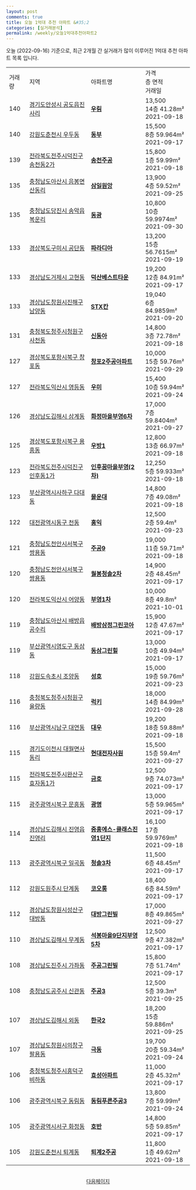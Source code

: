 ```yaml
---
layout: post
comments: true
title: 오늘 1억대 추천 아파트 &#35;2
categories: [실거래분석]
permalink: /weekly/오늘1억대추천아파트2
---
```


오늘 (2022-09-16) 기준으로, 최근 2개월 간 실거래가 많이 이루어진 1억대 추천 아파트 목록 입니다.

<table class="sortable">
  <tr>
    <td>거래량</td>
    <td>지역</td>
    <td>아파트명</td>
    <td>가격<br>층 면적<br>거래일</td>
  </tr>

  <tr class="item">
    <td>140</td>
    <td><a href="/apt/경기도안성시공도읍진사리">경기도안성시 공도읍진사리</a></td>
    <td style="font-weight: bold;"><a href="/apt/경기도안성시공도읍진사리우림">우림</a></td>
    <td>13,500<br>14층  41.28m²<br>2021-09-18</td>
  </tr>

  <tr class="item">
    <td>140</td>
    <td><a href="/apt/강원도춘천시우두동">강원도춘천시 우두동</a></td>
    <td style="font-weight: bold;"><a href="/apt/강원도춘천시우두동동부">동부</a></td>
    <td>15,500<br>8층  59.964m²<br>2021-09-17</td>
  </tr>

  <tr class="item">
    <td>139</td>
    <td><a href="/apt/전라북도전주시덕진구송천동2가">전라북도전주시덕진구 송천동2가</a></td>
    <td style="font-weight: bold;"><a href="/apt/전라북도전주시덕진구송천동2가송천주공">송천주공</a></td>
    <td>15,800<br>1층  59.99m²<br>2021-09-18</td>
  </tr>

  <tr class="item">
    <td>135</td>
    <td><a href="/apt/충청남도아산시음봉면산동리">충청남도아산시 음봉면산동리</a></td>
    <td style="font-weight: bold;"><a href="/apt/충청남도아산시음봉면산동리삼일원앙">삼일원앙</a></td>
    <td>13,900<br>4층  59.52m²<br>2021-09-25</td>
  </tr>

  <tr class="item">
    <td>135</td>
    <td><a href="/apt/충청남도당진시송악읍복운리">충청남도당진시 송악읍복운리</a></td>
    <td style="font-weight: bold;"><a href="/apt/충청남도당진시송악읍복운리동광">동광</a></td>
    <td>10,800<br>10층  59.9974m²<br>2021-09-30</td>
  </tr>

  <tr class="item">
    <td>133</td>
    <td><a href="/apt/경상북도구미시공단동">경상북도구미시 공단동</a></td>
    <td style="font-weight: bold;"><a href="/apt/경상북도구미시공단동파라디아">파라디아</a></td>
    <td>13,200<br>15층  56.7615m²<br>2021-09-19</td>
  </tr>

  <tr class="item">
    <td>133</td>
    <td><a href="/apt/경상남도거제시고현동">경상남도거제시 고현동</a></td>
    <td style="font-weight: bold;"><a href="/apt/경상남도거제시고현동덕산베스트타운">덕산베스트타운</a></td>
    <td>19,200<br>12층  84.91m²<br>2021-09-17</td>
  </tr>

  <tr class="item">
    <td>133</td>
    <td><a href="/apt/경상남도창원시진해구남양동">경상남도창원시진해구 남양동</a></td>
    <td style="font-weight: bold;"><a href="/apt/경상남도창원시진해구남양동STX칸">STX칸</a></td>
    <td>19,040<br>6층  84.9859m²<br>2021-09-20</td>
  </tr>

  <tr class="item">
    <td>131</td>
    <td><a href="/apt/충청북도청주시청원구사천동">충청북도청주시청원구 사천동</a></td>
    <td style="font-weight: bold;"><a href="/apt/충청북도청주시청원구사천동신동아">신동아</a></td>
    <td>14,800<br>3층  72.78m²<br>2021-09-18</td>
  </tr>

  <tr class="item">
    <td>127</td>
    <td><a href="/apt/경상북도포항시북구창포동">경상북도포항시북구 창포동</a></td>
    <td style="font-weight: bold;"><a href="/apt/경상북도포항시북구창포동창포2주공아파트">창포2주공아파트</a></td>
    <td>10,000<br>15층  59.76m²<br>2021-09-29</td>
  </tr>

  <tr class="item">
    <td>127</td>
    <td><a href="/apt/전라북도익산시영등동">전라북도익산시 영등동</a></td>
    <td style="font-weight: bold;"><a href="/apt/전라북도익산시영등동우미">우미</a></td>
    <td>15,400<br>10층  59.94m²<br>2021-09-24</td>
  </tr>

  <tr class="item">
    <td>126</td>
    <td><a href="/apt/경상남도김해시삼계동">경상남도김해시 삼계동</a></td>
    <td style="font-weight: bold;"><a href="/apt/경상남도김해시삼계동화정마을부영6차">화정마을부영6차</a></td>
    <td>17,000<br>7층  59.8404m²<br>2021-09-27</td>
  </tr>

  <tr class="item">
    <td>125</td>
    <td><a href="/apt/경상북도포항시북구용흥동">경상북도포항시북구 용흥동</a></td>
    <td style="font-weight: bold;"><a href="/apt/경상북도포항시북구용흥동우방1">우방1</a></td>
    <td>12,800<br>13층  66.97m²<br>2021-09-18</td>
  </tr>

  <tr class="item">
    <td>123</td>
    <td><a href="/apt/전라북도전주시덕진구인후동1가">전라북도전주시덕진구 인후동1가</a></td>
    <td style="font-weight: bold;"><a href="/apt/전라북도전주시덕진구인후동1가인후꿈마을부영(2차)">인후꿈마을부영(2차)</a></td>
    <td>12,250<br>5층  59.933m²<br>2021-09-18</td>
  </tr>

  <tr class="item">
    <td>123</td>
    <td><a href="/apt/부산광역시사하구다대동">부산광역시사하구 다대동</a></td>
    <td style="font-weight: bold;"><a href="/apt/부산광역시사하구다대동몰운대">몰운대</a></td>
    <td>14,800<br>7층  49.08m²<br>2021-09-18</td>
  </tr>

  <tr class="item">
    <td>122</td>
    <td><a href="/apt/대전광역시동구천동">대전광역시동구 천동</a></td>
    <td style="font-weight: bold;"><a href="/apt/대전광역시동구천동홍익">홍익</a></td>
    <td>12,500<br>2층  59.4m²<br>2021-09-23</td>
  </tr>

  <tr class="item">
    <td>121</td>
    <td><a href="/apt/충청남도천안시서북구쌍용동">충청남도천안시서북구 쌍용동</a></td>
    <td style="font-weight: bold;"><a href="/apt/충청남도천안시서북구쌍용동주공9">주공9</a></td>
    <td>19,000<br>11층  59.71m²<br>2021-09-18</td>
  </tr>

  <tr class="item">
    <td>120</td>
    <td><a href="/apt/충청남도천안시서북구쌍용동">충청남도천안시서북구 쌍용동</a></td>
    <td style="font-weight: bold;"><a href="/apt/충청남도천안시서북구쌍용동월봉청솔2차">월봉청솔2차</a></td>
    <td>14,900<br>2층  48.45m²<br>2021-09-17</td>
  </tr>

  <tr class="item">
    <td>120</td>
    <td><a href="/apt/전라북도익산시어양동">전라북도익산시 어양동</a></td>
    <td style="font-weight: bold;"><a href="/apt/전라북도익산시어양동부영1차">부영1차</a></td>
    <td>10,000<br>8층  49.8m²<br>2021-10-01</td>
  </tr>

  <tr class="item">
    <td>119</td>
    <td><a href="/apt/충청남도아산시배방읍공수리">충청남도아산시 배방읍공수리</a></td>
    <td style="font-weight: bold;"><a href="/apt/충청남도아산시배방읍공수리배방삼정그린코아">배방삼정그린코아</a></td>
    <td>15,900<br>12층  47.67m²<br>2021-09-17</td>
  </tr>

  <tr class="item">
    <td>119</td>
    <td><a href="/apt/부산광역시영도구동삼동">부산광역시영도구 동삼동</a></td>
    <td style="font-weight: bold;"><a href="/apt/부산광역시영도구동삼동동삼그린힐">동삼그린힐</a></td>
    <td>13,000<br>10층  49.94m²<br>2021-09-17</td>
  </tr>

  <tr class="item">
    <td>118</td>
    <td><a href="/apt/강원도속초시조양동">강원도속초시 조양동</a></td>
    <td style="font-weight: bold;"><a href="/apt/강원도속초시조양동성호">성호</a></td>
    <td>15,000<br>19층  59.76m²<br>2021-09-23</td>
  </tr>

  <tr class="item">
    <td>116</td>
    <td><a href="/apt/충청북도청주시청원구율량동">충청북도청주시청원구 율량동</a></td>
    <td style="font-weight: bold;"><a href="/apt/충청북도청주시청원구율량동럭키">럭키</a></td>
    <td>18,000<br>14층  84.99m²<br>2021-09-28</td>
  </tr>

  <tr class="item">
    <td>116</td>
    <td><a href="/apt/부산광역시남구대연동">부산광역시남구 대연동</a></td>
    <td style="font-weight: bold;"><a href="/apt/부산광역시남구대연동대우">대우</a></td>
    <td>19,200<br>18층  59.88m²<br>2021-09-18</td>
  </tr>

  <tr class="item">
    <td>115</td>
    <td><a href="/apt/경기도이천시대월면사동리">경기도이천시 대월면사동리</a></td>
    <td style="font-weight: bold;"><a href="/apt/경기도이천시대월면사동리현대전자사원">현대전자사원</a></td>
    <td>15,500<br>15층  59.4m²<br>2021-09-27</td>
  </tr>

  <tr class="item">
    <td>115</td>
    <td><a href="/apt/전라북도전주시완산구효자동1가">전라북도전주시완산구 효자동1가</a></td>
    <td style="font-weight: bold;"><a href="/apt/전라북도전주시완산구효자동1가금호">금호</a></td>
    <td>12,500<br>9층  74.073m²<br>2021-09-17</td>
  </tr>

  <tr class="item">
    <td>115</td>
    <td><a href="/apt/광주광역시북구문흥동">광주광역시북구 문흥동</a></td>
    <td style="font-weight: bold;"><a href="/apt/광주광역시북구문흥동광명">광명</a></td>
    <td>13,000<br>5층  59.965m²<br>2021-09-17</td>
  </tr>

  <tr class="item">
    <td>114</td>
    <td><a href="/apt/경상남도김해시진영읍진영리">경상남도김해시 진영읍진영리</a></td>
    <td style="font-weight: bold;"><a href="/apt/경상남도김해시진영읍진영리중흥에스-클래스진영1단지">중흥에스-클래스진영1단지</a></td>
    <td>16,100<br>17층  59.9769m²<br>2021-09-18</td>
  </tr>

  <tr class="item">
    <td>113</td>
    <td><a href="/apt/광주광역시북구일곡동">광주광역시북구 일곡동</a></td>
    <td style="font-weight: bold;"><a href="/apt/광주광역시북구일곡동청솔3차">청솔3차</a></td>
    <td>11,500<br>6층  48.45m²<br>2021-09-17</td>
  </tr>

  <tr class="item">
    <td>112</td>
    <td><a href="/apt/강원도원주시단계동">강원도원주시 단계동</a></td>
    <td style="font-weight: bold;"><a href="/apt/강원도원주시단계동코오롱">코오롱</a></td>
    <td>18,400<br>6층  84.59m²<br>2021-09-17</td>
  </tr>

  <tr class="item">
    <td>112</td>
    <td><a href="/apt/경상남도창원시성산구대방동">경상남도창원시성산구 대방동</a></td>
    <td style="font-weight: bold;"><a href="/apt/경상남도창원시성산구대방동대방그린빌">대방그린빌</a></td>
    <td>17,000<br>8층  49.865m²<br>2021-09-27</td>
  </tr>

  <tr class="item">
    <td>110</td>
    <td><a href="/apt/경상남도김해시무계동">경상남도김해시 무계동</a></td>
    <td style="font-weight: bold;"><a href="/apt/경상남도김해시무계동석봉마을9단지부영5차">석봉마을9단지부영5차</a></td>
    <td>12,500<br>9층  47.382m²<br>2021-09-17</td>
  </tr>

  <tr class="item">
    <td>108</td>
    <td><a href="/apt/경상남도진주시가좌동">경상남도진주시 가좌동</a></td>
    <td style="font-weight: bold;"><a href="/apt/경상남도진주시가좌동주공그린빌">주공그린빌</a></td>
    <td>15,800<br>7층  51.74m²<br>2021-09-17</td>
  </tr>

  <tr class="item">
    <td>108</td>
    <td><a href="/apt/충청남도공주시신관동">충청남도공주시 신관동</a></td>
    <td style="font-weight: bold;"><a href="/apt/충청남도공주시신관동주공3">주공3</a></td>
    <td>12,500<br>5층  39.3m²<br>2021-09-25</td>
  </tr>

  <tr class="item">
    <td>107</td>
    <td><a href="/apt/경상남도김해시외동">경상남도김해시 외동</a></td>
    <td style="font-weight: bold;"><a href="/apt/경상남도김해시외동한국2">한국2</a></td>
    <td>18,200<br>15층  59.886m²<br>2021-09-25</td>
  </tr>

  <tr class="item">
    <td>107</td>
    <td><a href="/apt/경상남도창원시의창구팔용동">경상남도창원시의창구 팔용동</a></td>
    <td style="font-weight: bold;"><a href="/apt/경상남도창원시의창구팔용동극동">극동</a></td>
    <td>19,700<br>20층  59.34m²<br>2021-09-24</td>
  </tr>

  <tr class="item">
    <td>106</td>
    <td><a href="/apt/충청북도청주시흥덕구비하동">충청북도청주시흥덕구 비하동</a></td>
    <td style="font-weight: bold;"><a href="/apt/충청북도청주시흥덕구비하동효성아파트">효성아파트</a></td>
    <td>11,000<br>2층  45.32m²<br>2021-09-17</td>
  </tr>

  <tr class="item">
    <td>106</td>
    <td><a href="/apt/광주광역시북구동림동">광주광역시북구 동림동</a></td>
    <td style="font-weight: bold;"><a href="/apt/광주광역시북구동림동동림푸른주공3">동림푸른주공3</a></td>
    <td>13,800<br>7층  59.99m²<br>2021-09-24</td>
  </tr>

  <tr class="item">
    <td>105</td>
    <td><a href="/apt/광주광역시서구화정동">광주광역시서구 화정동</a></td>
    <td style="font-weight: bold;"><a href="/apt/광주광역시서구화정동호반">호반</a></td>
    <td>14,800<br>5층  59.85m²<br>2021-09-17</td>
  </tr>

  <tr class="item">
    <td>105</td>
    <td><a href="/apt/강원도춘천시퇴계동">강원도춘천시 퇴계동</a></td>
    <td style="font-weight: bold;"><a href="/apt/강원도춘천시퇴계동퇴계2주공">퇴계2주공</a></td>
    <td>11,800<br>1층  49.62m²<br>2021-09-18</td>
  </tr>

  <tr>
      <script async src="https://pagead2.googlesyndication.com/pagead/js/adsbygoogle.js?client=ca-pub-3485438051770037"
          crossorigin="anonymous"></script>
      <ins class="adsbygoogle"
          style="display:block"
          data-ad-format="fluid"
          data-ad-layout-key="-fb+5w+4e-db+86"
          data-ad-client="ca-pub-3485438051770037"
          data-ad-slot="1827090281"></ins>
      <script>
          (adsbygoogle = window.adsbygoogle || []).push({});
      </script>
  </tr>
    
</table>

<br>
<center><a href="/weekly/오늘1억대추천아파트3">다음페이지</a></center>
<br><br>
